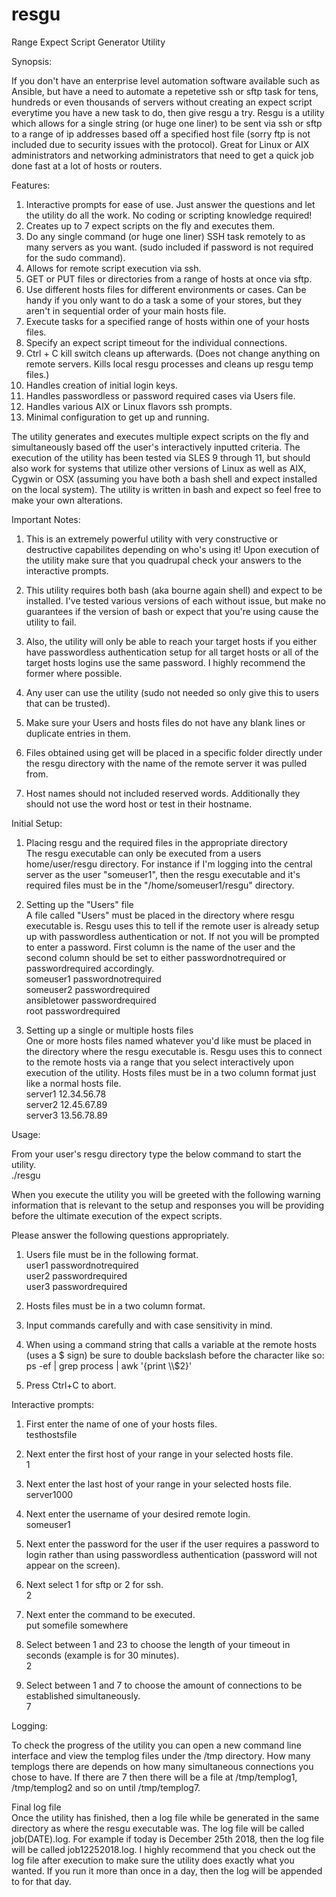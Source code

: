 # resgu

Range Expect Script Generator Utility
                                                                                                                                                                                                                                
Synopsis:

If you don't have an enterprise level automation software available such as Ansible, but have a need to automate a repetetive ssh or sftp task for tens, hundreds or even thousands of servers without creating an expect script everytime you have a new task to do, then give resgu a try. Resgu is a utility which allows for a single string (or huge one liner) to be sent via ssh or sftp to a range of ip addresses based off a specified host file (sorry ftp is not included due to security issues with the protocol). Great for Linux or AIX administrators and networking administrators that need to get a quick job done fast at a lot of hosts or routers. 

Features:

1. Interactive prompts for ease of use. Just answer the questions and let the utility do all the work. No coding or scripting knowledge required! 
2. Creates up to 7 expect scripts on the fly and executes them.
3. Do any single command (or huge one liner) SSH task remotely to as many servers as you want. (sudo included if password is not required for the sudo command).
4. Allows for remote script execution via ssh.
5. GET or PUT files or directories from a range of hosts at once via sftp.
6. Use different hosts files for different environments or cases. Can be handy if you only want to do a task a some of your stores, but they aren't in sequential order of your main hosts file.                                                  
7. Execute tasks for a specified range of hosts within one of your hosts files.                                            
8. Specify an expect script timeout for the individual connections.
9. Ctrl + C kill switch cleans up afterwards. (Does not change anything on remote servers. Kills local resgu processes and cleans up resgu temp files.)
10. Handles creation of initial login keys.
11. Handles passwordless or password required cases via Users file.
12. Handles various AIX or Linux flavors ssh prompts.
13. Minimal configuration to get up and running.

The utility generates and executes multiple expect scripts on the fly and simultaneously based off the user's interactively inputted criteria. The execution of the utility has been tested via SLES 9 through 11, but should also work for systems that utilize other versions of Linux as well as AIX, Cygwin or OSX (assuming you have both a bash shell and expect installed on the local system). The utility is written in bash and expect so feel free to make your own alterations.
                                                                                                                                          

Important Notes: 

1. This is an extremely powerful utility with very constructive or destructive capabilites depending on who's using it! Upon execution of the utility make sure that you quadrupal check your answers to the interactive prompts.

2. This utility requires both bash (aka bourne again shell) and expect to be installed. I've tested various versions of each without issue, but make no guarantees if the version of bash or expect that you're using cause the utility to fail. 

3. Also, the utility will only be able to reach your target hosts if you either have passwordless authentication setup for all target hosts or all of the target hosts logins use the same password. I highly recommend the former where possible.

4. Any user can use the utility (sudo not needed so only give this to users that can be trusted).

5. Make sure your Users and hosts files do not have any blank lines or duplicate entries in them.                                                                              
6. Files obtained using get will be placed in a specific folder directly under the resgu directory with the name of the remote server it was pulled from.                                                                                                                                                
7. Host names should not included reserved words. Additionally they should not use the word host or test in their hostname.                                                              
                                                                                                                                 
                                                                                                                               
                                                                                                                    
                                                                                                                                
Initial Setup:

1. Placing resgu and the required files in the appropriate directory                                                                       
The resgu executable can only be executed from a users home/user/resgu directory. For instance if I'm logging into the central server as the user "someuser1", then the resgu executable and it's required files must be in the "/home/someuser1/resgu" directory.
2. Setting up the "Users" file                                                                                                               
A file called "Users" must be placed in the directory where resgu executable is. Resgu uses this to tell if the remote user is already setup up with passwordless authentication or not. If not you will be prompted to enter a password. First column is the name of the user and the second column should be set to either passwordnotrequired or passwordrequired accordingly.                  
someuser1 passwordnotrequired                                                                                                   
someuser2 passwordrequired                                                                                                       
ansibletower passwordrequired                                                                                                   
root passwordrequired                                                                                                           

3. Setting up a single or multiple hosts files                                                                                                              
One or more hosts files named whatever you'd like must be placed in the directory where the resgu executable is. Resgu uses this to connect to the remote hosts via a range that you select interactively upon execution of the utility. Hosts files must be in a two column format just like a normal hosts file.                                                                                                                                  
server1 12.34.56.78                                                                                                             
server2 12.45.67.89                                                                                                             
server3 13.56.78.89                                                                                                                                                                                  

Usage:

From your user's resgu directory type the below command to start the utility.                                                                                                                         
./resgu

When you execute the utility you will be greeted with the following warning information that is relevant to the setup and responses you will be providing before the ultimate execution of the expect scripts.

Please answer the following questions appropriately.

1. Users file must be in the following format.                                                                                                                                                                                                                     
user1  passwordnotrequired                                                                                                         
user2  passwordrequired                                                                                                              
user3  passwordrequired                                                                                                                

2. Hosts files must be in a two column format.

3. Input commands carefully and with case sensitivity in mind.

4. When using a command string that calls a variable at the remote hosts (uses a \$ sign) be sure to double backslash before the character like so:                                                                                                                                
ps -ef | grep process | awk '{print \\\\$2}'

5. Press Ctrl+C to abort.
                                                                                                                                                                                                                                                                  
Interactive prompts:

1. First enter the name of one of your hosts files.                                                                             
testhostsfile

2. Next enter the first host of your range in your selected hosts file.                                                         
1

3. Next enter the last host of your range in your selected hosts file.                                                         
server1000

4. Next enter the username of your desired remote login.                                                                        
someuser1

5. Next enter the password for the user if the user requires a password to login rather than using passwordless authentication (password will not appear on the screen).

6. Next select 1 for sftp or 2 for ssh.                                                                                                                                
2

7. Next enter the command to be executed.                                                                                       
put somefile somewhere

8. Select between 1 and 23 to choose the length of your timeout in seconds (example is for 30 minutes).                                                    
2

9. Select between 1 and 7 to choose the amount of connections to be established simultaneously.                                  
7

Logging: 

To check the progress of the utility you can open a new command line interface and view the templog files under the /tmp directory. How many templogs there are depends on how many simultaneous connections you chose to have. If there are 7 then there will be a file at /tmp/templog1, /tmp/templog2 and so on until /tmp/templog7.


Final log file                                                                                                                      
Once the utility has finished, then a log file while be generated in the same directory as where the resgu executable was. The log file will be called job(DATE).log. For example if today is December 25th 2018, then the log file will be called job12252018.log. I highly recommend that you check out the log file after execution to make sure the utility does exactly what you wanted. If you run it more than once in a day, then the log will be appended to for that day.
